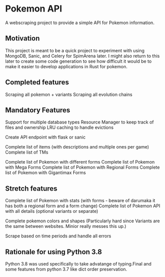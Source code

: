 # Pokemon API

A webscraping project to provide a simple API for Pokemon information.

## Motivation

This project is meant to be a quick project to experiment with using MongoDB, Sanic, and Celery for SpimArena later. I might also return to this later to create some code generation to see how difficult it would be to make it easier to develop applications in Rust for pokemon.


## Completed features

Scraping all pokemon + variants
Scraping all evolution chains

## Mandatory Features

Support for multiple database types
Resource Manager to keep track of files and ownership
LRU caching to handle evictions

Create API endpoint with flask or sanic

Complete list of items (with descriptions and multiple ones per game)
Complete list of TMs

Complete list of Pokemon with different forms
Complete list of Pokemon with Mega Forms
Complete list of Pokemon with Regional Forms
Complete list of Pokemon with Gigantimax Forms

## Stretch features

Complete list of Pokemon with stats (with forms - beware of darumaka it has both a regional form and a form change)
Complete list of Pokemon API with all details (optional variants or separate)

Complete pokemon colors and shapes (Particularly hard since Variants are the same between websites. Minior really messes this up.)

Scrape based on time periods and handle all errors

## Rationale for using Python 3.8

Python 3.8 was used specifically to take advatange of typing.Final and some features from python 3.7 like dict order preservation.
